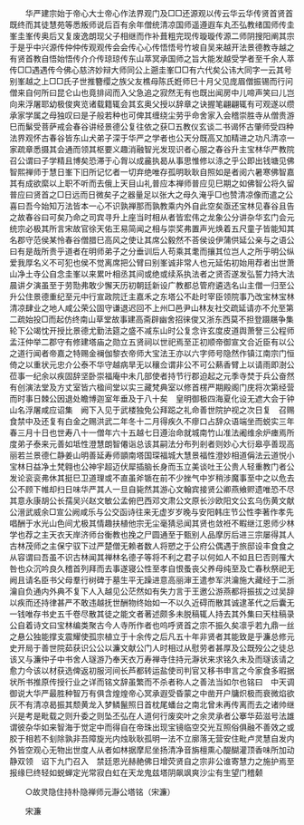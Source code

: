 <!-- { "loadSidebar": true } -->
　　华严建宗始于帝心大士帝心作法界观门及□□还源观以传云华云华传贤首贤首既终而其徒慧苑等悉叛师说后百有余年僧统清凉国师遥遵遐车丸丕弘教绪国师传圭峯圭峯传奥后又复废逸朗现父子相继而作补葺粗完现传璇璇传源二师阴搜阳阐其宗于是乎中兴源传仲仲传观观传会会传心心传悟悟号竹坡自吴来越开法景德教寺越之有贤首教自悟始悟传介介传琼琼传东山萃冥承国师之旨大能发越受学者至千余人萃传□□遇遇传今佛心慈济妙辩大师同公上遡圭峯□□有六代矣公讳大同字一云其号别峯越之上□□氏子世推簪缨之族父友樵母陈氏姙师巳十月父见庞眉僧振锡而行问僧来自何所曰昆仑山也竟排闼而入父急追之寂然无有也既出闻房中儿啼声笑曰儿岂向来浮屠耶幼极俊爽览诸载籍辄会其玄奥父授以辞章之诀握笔翩翩辄有可观遂以缵承家学属之母独叹曰是子般若种也可俾其缠绕尘劳乎命舍家入会稽崇胜寺从僧贵游巳而鬀受菩萨戒会春谷讲经景德公复往依之获□五教仪玄谈二书谒怀古肇师受四种法界观怀古春谷皆东山犬弟子深于华严之学者也公天分既高又加精进之功凡清凉一家疏章悉摄其会通而领其枢要义趣消融智光发现识者心服之春谷升主宝林华严教院召公谓曰子学精且博矣恐滞于心胷以成麄执曷从事思惟修以涤之乎公即出钱塘见佛智熙禅师于慧日峯下旧所记忆者一切弃绝唯存孤明耿耿自照如是者阅六暑寒佛智嘉其有成欲縻以上职不听而去俄上天目山礼普应本禅师普应见巳期之如佛智公将久留普应曰贤首之□日远而日微矣子之器量足以张大之母久淹乎□也赞清凉像而遣之公喜曰吾今始知万法皆本一心不识孰禅那而孰教乘内外自此空矣亟还宝林见春谷且告之故春谷曰可矣乃命之司宾寻升上座当时相从者皆宏伟之龙象公分讲杂华玄门会元统宗必极其所言宋故官徐天佑王易简闻之相与崇奖弗置声光焕着五尺童子皆能知其名郡守范侯某怜春谷僧腊巳高风之使让其席公毅然不荅侯设伊蒲供延公亲与之语公曰有是哉所贵乎道者在明师弟子之分垂训后人苟乘其耄而攘其位岂人之所乎明公纵爱我厚名义不可犯也侯不觉离席把公臂曰别峯诚非常人也元延佑初始用荐者出世萧山净土寺公自念圭峯以来累叶相丞其间或绝或续系执法者之贤否遂发弘誓力持大法晨讲夕演虽至于劳勚弗敢少懈天历初朝廷新设广教都总管府遴选名山主僧一归至公升公住景德重纪至元中行宣政院迁主嘉禾之东塔公不赴时宰臣领院事乃改宝林宝林清凉肆业之地人咸公荣公固守谦退迟回不上州□邑尹山林友社交疏延请亦不允至第二疏始投□而起仿终南山草堂故事建高斋辟幽舍招徕俊又浙东西莫不担登蹑屩争集轮下公竭忱开授比景德尤勤法筵之盛不减东山时公复念许玄度皮道舆萧詧三公程师孟汪仲举二郡守有修建塔庙之勋立五贤祠以世祀焉至正初顺帝御宣文合近臣有以公之道行闻者帝嘉之特赐金襕伽黎衣帝师大宝法王亦以六字师号隐然作镇江南宗门恒倚之以重状元忠介公泰不华守越病旱无以穰佥谓非公不可公爇香臂上以请雨即澍公莅事一纪余以疾固辞坚卧崇福庵中未几部使者持节行郡迫起之元季寺焚于兵公奋然有创演法堂及方丈室皆六楹间堂以实三藏梵典室以修首楞严期殿阁门庑将次第经营而时事日棘公因退处瞻博迦室年垂及于八十矣　皇明御极四海夏化设无遮大会于钟山名浮屠咸应诏集　阙下入见于武楼独免公拜跽之礼命善世院护视之次日复　召赐食禁中及还复有白金之赐洪武二年冬十二月得疾久不瘳口占辞众语端坐而蜕实三年春三月十日也世寿八十一僧年六十五越七日遵治命就城南竹山准法阇维余炉瘗焉所度弟子泰来元善如坻性澄慧朗智僊诣总该其嗣法分布列剎者则妙心大衍皋亭善现高丽若兰景德仁静姜山明善延寿师顗南塔国琛福城大慧景福性澄妙相道偁法云道悦小宝林日益净土梵翱也公神宇超迈伏犀插脑长身而玉立美谈吐王公贵人轻重教门者公发论衮衮弗休其挺巳卫道理或不直虽斧锧在前不少挫气中岁稍涉魔事至中之以危去公不顾下帷却扫日味华严其人一旦自毙然其游心文翰宾接贤公卿燕飨赆遗唯恐不尽其意永康胡公长孺吴兴赵文敏公孟俯巴西邓文肃公文原长沙欧阳文公玄乌伤黄文献公溍武威余□宣公阙咸乐与公交函诗往来无虚岁岁晚与安阳韩庄节公性李著作孝先唱酬于水光山色间尤极其情趣扶植他宗无尘毫猜忌闻其贤也敛袵不睱继江恩师少林学也荐之主天衣天岸济师台衡教也挽之尸圆通至于甄别人品摩厉后进三宗屡得其人古林茂师之主保宁驭下过严楚僧无赖者数人将愬之于公府公偶遇于旅邸设丰食食之从容谓曰吾虽不识古林闻其禅林名德子等将不利之君子以何如人不如且巳否则罹大咎也众沉吟良久稽首列拜而去事遂寝公性至孝自恨蚤丧父养母纯至及亡春秋祭祀无阙且请名臣书父母羣行树碑于墓生平无躁进意高丽渖王遣参军洪瀹施大藏经于二浙瀹自负通内外典不复下人入越见公茫然如有失力言于王邀公游燕都将振拔之过吴辞以疾而还持律甚严不敢违越抚世酬物终始如一不以久近碍而散其诚逮革代之后囊无一钱唯存书史五千卷尽散其徒之能文者著述颇多未脱稿辄人持去其外集曰天柱稿录公自着诗文曰宝林编类聚古今人寺所作者也呜呼贤首之宗不振久矣凛乎若九鼎一丝之悬公独能撑支震耀使孤宗植立于十余传之后凡五十年非贤者其能致是乎濂总修元史开局于善世院茹获识公公以濂文献公门人时相过从慰劳者甚厚及公既殁公之徒总该又与濂仲子中书舍人璲游乃奉天衣万寿禅寺住持元瀞状来求铭久未及而璲该请之愈力今该以材获选俾返初服河间长芦都转运盐使司判官又移书申言之今家食多暇据状所书推原传授行业之详而铭文辞虽繁而不杀者称人之善法当如尔也铭曰　中天调御说大华严最胜种智万有俱含煌煌帝心冥承遐受昏蒙之中凿开户牗炽极而衰微焰欲灰不有清凉曷振其颓黄龙入梦鳞鬣照日首枕尾蟠台之南北曾未再传离而去之诸帅继兴是考是毗载之则升委之则坠丕弘在人道何行废奕叶之余灵承者公搴华茹滋号法雄谓彼杂华如来智海于觉定中而得自在帝珠出现宝镜临空交光互照俗俱融不善效之或胶于相若不刬除孰非吾障旋光内烛耿耿孤明一法不立廓落无营安住毗卢灵慧自发内外皆空观心无物出世度人从者如林据摩尼坐扬清净音旃檀熏心醍醐灌顶香味所加动静双领　诏下九门召入　禁廷恩光赫赩佛日增荧贤自之宗非公谁寄慧力之施护焉至报缘巳终轻如蜕蝉定光常寂白虹在天龙鬼兹塔阴飙飒爽沙尘有生望门稽颡 

　　○故灵隐住持朴隐禅师元瀞公塔铭（宋濂） 

　　宋濂 
